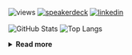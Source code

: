 ![views](https://komarev.com/ghpvc/?username=chck&color=blueviolet)
[![speakerdeck](https://img.shields.io/badge/Speaker_Deck-chck-8a2be2?style=flat-square&logo=speaker-deck)](https://speakerdeck.com/chck)
[![linkedin](https://img.shields.io/badge/LinkedIn-chck-8a2be2?style=flat-square&logo=linkedin)](https://www.linkedin.com/in/chck/)

<p align="left"> 
  <img alt="GitHub Stats" align="center" height="150" src="https://github-readme-stats-nine-umber-51.vercel.app/api?username=chck&count_private=true&show_icons=true&hide_title=true&theme=buefy" />
  <img alt="Top Langs" align="center" height="150" src="https://github-readme-stats-nine-umber-51.vercel.app/api/top-langs/?username=chck&layout=compact&count_private=true&show_icons=true&hide_title=true&theme=buefy" />
</p>

<details>
  <summary><b>Read more</b></summary>
  <br>

  <!--START_SECTION:waka-->
**🐱 My GitHub Data** 

> 📦 88.5 kB Used in GitHub's Storage 
 > 
> 🏆 552 Contributions in the Year 2024
 > 
> 💼 Opted to Hire
 > 
> 📜 133 Public Repositories 
 > 
> 🔑 23 Private Repositories 
 > 
**I'm a Night 🦉** 

```text
🌞 Morning                938 commits         ███░░░░░░░░░░░░░░░░░░░░░░   13.66 % 
🌆 Daytime                2191 commits        ████████░░░░░░░░░░░░░░░░░   31.90 % 
🌃 Evening                1991 commits        ███████░░░░░░░░░░░░░░░░░░   28.99 % 
🌙 Night                  1748 commits        ██████░░░░░░░░░░░░░░░░░░░   25.45 % 
```
📅 **I'm Most Productive on Thursday** 

```text
Monday                   1347 commits        █████░░░░░░░░░░░░░░░░░░░░   19.61 % 
Tuesday                  1079 commits        ████░░░░░░░░░░░░░░░░░░░░░   15.71 % 
Wednesday                1128 commits        ████░░░░░░░░░░░░░░░░░░░░░   16.42 % 
Thursday                 1629 commits        ██████░░░░░░░░░░░░░░░░░░░   23.72 % 
Friday                   688 commits         ███░░░░░░░░░░░░░░░░░░░░░░   10.02 % 
Saturday                 415 commits         ██░░░░░░░░░░░░░░░░░░░░░░░   06.04 % 
Sunday                   582 commits         ██░░░░░░░░░░░░░░░░░░░░░░░   08.47 % 
```


📊 **This Week I Spent My Time On** 

```text
💬 Programming Languages: 
TypeScript               5 mins              █████████████░░░░░░░░░░░░   50.97 % 
Git                      4 mins              ███████████░░░░░░░░░░░░░░   43.24 % 
gitconfig                0 secs              █░░░░░░░░░░░░░░░░░░░░░░░░   05.79 % 

🔥 Editors: 
WebStorm                 5 mins              █████████████░░░░░░░░░░░░   50.97 % 
Neovim                   5 mins              ████████████░░░░░░░░░░░░░   49.03 % 
```

**I Mostly Code in Python** 

```text
Python                   44 repos            ████████░░░░░░░░░░░░░░░░░   33.59 % 
Jupyter Notebook         19 repos            ████░░░░░░░░░░░░░░░░░░░░░   14.50 % 
Rust                     7 repos             █░░░░░░░░░░░░░░░░░░░░░░░░   05.34 % 
TypeScript               6 repos             █░░░░░░░░░░░░░░░░░░░░░░░░   04.58 % 
Astro                    1 repo              ░░░░░░░░░░░░░░░░░░░░░░░░░   00.76 % 
```



**Timeline**

![Lines of Code chart](https://raw.githubusercontent.com/chck/chck/main/assets/bar_graph.png)


 Last Updated on 2024-12-01 02:18 UTC
<!--END_SECTION:waka-->
</details>

